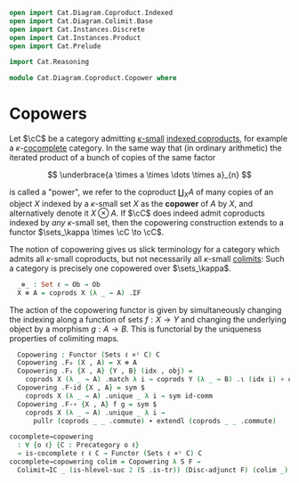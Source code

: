```agda
open import Cat.Diagram.Coproduct.Indexed
open import Cat.Diagram.Colimit.Base
open import Cat.Instances.Discrete
open import Cat.Instances.Product
open import Cat.Prelude

import Cat.Reasoning

module Cat.Diagram.Coproduct.Copower where
```

# Copowers

Let $\cC$ be a category admitting [$\kappa$-small] [indexed
coproducts], for example a $\kappa$-[cocomplete] category. In the same
way that (in ordinary arithmetic) the iterated product of a bunch of
copies of the same factor

[$\kappa$-small]: 1Lab.intro.html#universes-and-size-issues
[indexed coproducts]: Cat.Diagram.Coproduct.Indexed.html
[cocomplete]: Cat.Diagram.Colimit.Base.html#cocompleteness

$$
\underbrace{a \times a \times \dots \times a}_{n}
$$

is called a "power", we refer to the coproduct $\coprod_{X} A$ of many
copies of an object $X$ indexed by a $\kappa$-small set $X$ as the
**copower** of $A$ by $X$, and alternatively denote it $X \otimes A$. If
$\cC$ does indeed admit coproducts indexed by _any_ $\kappa$-small
set, then the copowering construction extends to a functor $\sets_\kappa
\times \cC \to \cC$.

The notion of copowering gives us slick terminology for a category which
admits all $\kappa$-small coproducts, but not necessarily all
$\kappa$-small [colimits]: Such a category is precisely one copowered
over $\sets_\kappa$.

[colimits]: Cat.Diagram.Colimit.Base.html

<!--
```agda
module
  _ {o ℓ} {C : Precategory o ℓ}
  (coprods : (S : Set ℓ) (F : ∣ S ∣ → Precategory.Ob C) → Indexed-coproduct C F)
  where

  open Functor
  open is-indexed-coproduct
  open Indexed-coproduct
  open Cat.Reasoning C
```
-->

```agda
  _⊗_ : Set ℓ → Ob → Ob
  X ⊗ A = coprods X (λ _ → A) .ΣF
```

The action of the copowering functor is given by simultaneously changing
the indexing along a function of sets $f : X \to Y$ and changing the
underlying object by a morphism $g : A \to B$. This is functorial by the
uniqueness properties of colimiting maps.

```agda
  Copowering : Functor (Sets ℓ ×ᶜ C) C
  Copowering .F₀ (X , A) = X ⊗ A
  Copowering .F₁ {X , A} {Y , B} (idx , obj) =
    coprods X (λ _ → A) .match λ i → coprods Y (λ _ → B) .ι (idx i) ∘ obj
  Copowering .F-id {X , A} = sym $
    coprods X (λ _ → A) .unique _ λ i → sym id-comm
  Copowering .F-∘ {X , A} f g = sym $
    coprods X (λ _ → A) .unique _ λ i →
      pullr (coprods _ _ .commute) ∙ extendl (coprods _ _ .commute)

cocomplete→copowering
  : ∀ {o ℓ} {C : Precategory o ℓ}
  → is-cocomplete ℓ ℓ C → Functor (Sets ℓ ×ᶜ C) C
cocomplete→copowering colim = Copowering λ S F →
  Colimit→IC _ (is-hlevel-suc 2 (S .is-tr)) (Disc-adjunct F) (colim _)
```

